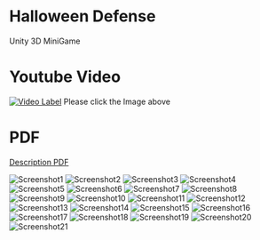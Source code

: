 # Halloween Defense
Unity 3D MiniGame

# Youtube Video
[![Video Label](https://github.com/johngamecoder/HalloweenDefense/blob/master/HalloweenDefense.PNG)](https://youtu.be/Z79Y9v1v43w)
Please click the Image above

# PDF
[Description PDF](https://github.com/johngamecoder/HalloweenDefense/blob/master/HalloweenDefense.pdf)

![Screenshot1](https://github.com/johngamecoder/HalloweenDefense/blob/master/HalloweenDefense_png/%ED%95%9C%EC%B0%AC%EC%9D%91_HalloweenDefense-01.png)
![Screenshot2](https://github.com/johngamecoder/HalloweenDefense/blob/master/HalloweenDefense_png/%ED%95%9C%EC%B0%AC%EC%9D%91_HalloweenDefense-02.png)
![Screenshot3](https://github.com/johngamecoder/HalloweenDefense/blob/master/HalloweenDefense_png/%ED%95%9C%EC%B0%AC%EC%9D%91_HalloweenDefense-03.png)
![Screenshot4](https://github.com/johngamecoder/HalloweenDefense/blob/master/HalloweenDefense_png/%ED%95%9C%EC%B0%AC%EC%9D%91_HalloweenDefense-04.png)
![Screenshot5](https://github.com/johngamecoder/HalloweenDefense/blob/master/HalloweenDefense_png/%ED%95%9C%EC%B0%AC%EC%9D%91_HalloweenDefense-05.png)
![Screenshot6](https://github.com/johngamecoder/HalloweenDefense/blob/master/HalloweenDefense_png/%ED%95%9C%EC%B0%AC%EC%9D%91_HalloweenDefense-06.png)
![Screenshot7](https://github.com/johngamecoder/HalloweenDefense/blob/master/HalloweenDefense_png/%ED%95%9C%EC%B0%AC%EC%9D%91_HalloweenDefense-07.png)
![Screenshot8](https://github.com/johngamecoder/HalloweenDefense/blob/master/HalloweenDefense_png/%ED%95%9C%EC%B0%AC%EC%9D%91_HalloweenDefense-08.png)
![Screenshot9](https://github.com/johngamecoder/HalloweenDefense/blob/master/HalloweenDefense_png/%ED%95%9C%EC%B0%AC%EC%9D%91_HalloweenDefense-09.png)
![Screenshot10](https://github.com/johngamecoder/HalloweenDefense/blob/master/HalloweenDefense_png/%ED%95%9C%EC%B0%AC%EC%9D%91_HalloweenDefense-10.png)
![Screenshot11](https://github.com/johngamecoder/HalloweenDefense/blob/master/HalloweenDefense_png/%ED%95%9C%EC%B0%AC%EC%9D%91_HalloweenDefense-11.png)
![Screenshot12](https://github.com/johngamecoder/HalloweenDefense/blob/master/HalloweenDefense_png/%ED%95%9C%EC%B0%AC%EC%9D%91_HalloweenDefense-12.png)
![Screenshot13](https://github.com/johngamecoder/HalloweenDefense/blob/master/HalloweenDefense_png/%ED%95%9C%EC%B0%AC%EC%9D%91_HalloweenDefense-13.png)
![Screenshot14](https://github.com/johngamecoder/HalloweenDefense/blob/master/HalloweenDefense_png/%ED%95%9C%EC%B0%AC%EC%9D%91_HalloweenDefense-14.png)
![Screenshot15](https://github.com/johngamecoder/HalloweenDefense/blob/master/HalloweenDefense_png/%ED%95%9C%EC%B0%AC%EC%9D%91_HalloweenDefense-15.png)
![Screenshot16](https://github.com/johngamecoder/HalloweenDefense/blob/master/HalloweenDefense_png/%ED%95%9C%EC%B0%AC%EC%9D%91_HalloweenDefense-16.png)
![Screenshot17](https://github.com/johngamecoder/HalloweenDefense/blob/master/HalloweenDefense_png/%ED%95%9C%EC%B0%AC%EC%9D%91_HalloweenDefense-17.png)
![Screenshot18](https://github.com/johngamecoder/HalloweenDefense/blob/master/HalloweenDefense_png/%ED%95%9C%EC%B0%AC%EC%9D%91_HalloweenDefense-18.png)
![Screenshot19](https://github.com/johngamecoder/HalloweenDefense/blob/master/HalloweenDefense_png/%ED%95%9C%EC%B0%AC%EC%9D%91_HalloweenDefense-19.png)
![Screenshot20](https://github.com/johngamecoder/HalloweenDefense/blob/master/HalloweenDefense_png/%ED%95%9C%EC%B0%AC%EC%9D%91_HalloweenDefense-20.png)
![Screenshot21](https://github.com/johngamecoder/HalloweenDefense/blob/master/HalloweenDefense_png/%ED%95%9C%EC%B0%AC%EC%9D%91_HalloweenDefense-21.png)
